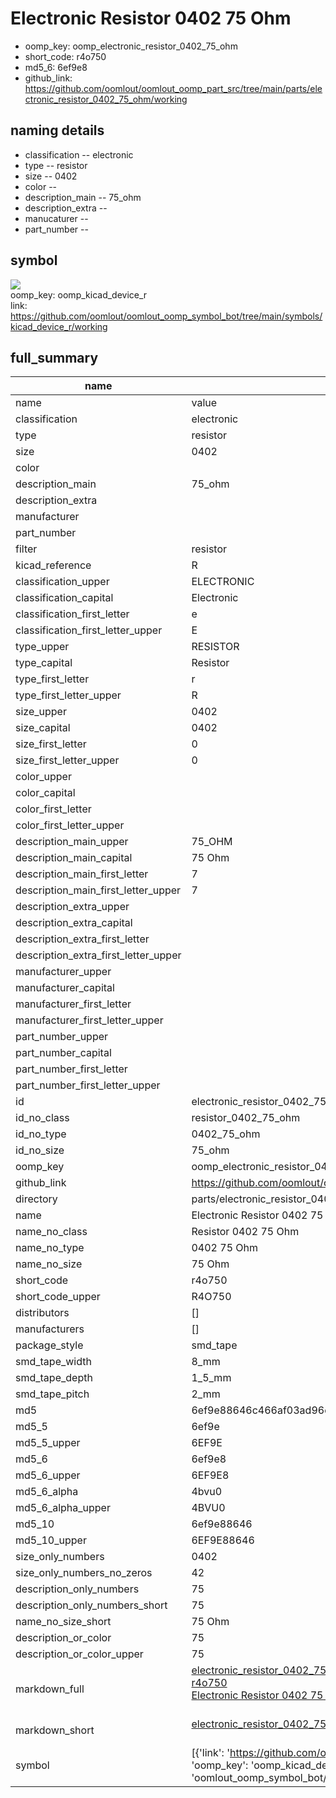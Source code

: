 # Electronic Resistor 0402 75 Ohm

  
* oomp_key: oomp_electronic_resistor_0402_75_ohm 
* short_code: r4o750
* md5_6: 6ef9e8  
* github_link: https://github.com/oomlout/oomlout_oomp_part_src/tree/main/parts/electronic_resistor_0402_75_ohm/working  
## naming details
* classification -- electronic
* type -- resistor
* size -- 0402
* color -- 
* description_main -- 75_ohm
* description_extra -- 
* manucaturer -- 
* part_number -- 



## symbol

![](symbol/{index}/working/working_600.png)  
oomp_key: oomp_kicad_device_r  
link: https://github.com/oomlout/oomlout_oomp_symbol_bot/tree/main/symbols/kicad_device_r/working  


## full_summary
| name | value | 
| --- | --- | 
| name | value | 
| classification | electronic | 
| type | resistor | 
| size | 0402 | 
| color |  | 
| description_main | 75_ohm | 
| description_extra |  | 
| manufacturer |  | 
| part_number |  | 
| filter | resistor | 
| kicad_reference | R | 
| classification_upper | ELECTRONIC | 
| classification_capital | Electronic | 
| classification_first_letter | e | 
| classification_first_letter_upper | E | 
| type_upper | RESISTOR | 
| type_capital | Resistor | 
| type_first_letter | r | 
| type_first_letter_upper | R | 
| size_upper | 0402 | 
| size_capital | 0402 | 
| size_first_letter | 0 | 
| size_first_letter_upper | 0 | 
| color_upper |  | 
| color_capital |  | 
| color_first_letter |  | 
| color_first_letter_upper |  | 
| description_main_upper | 75_OHM | 
| description_main_capital | 75 Ohm | 
| description_main_first_letter | 7 | 
| description_main_first_letter_upper | 7 | 
| description_extra_upper |  | 
| description_extra_capital |  | 
| description_extra_first_letter |  | 
| description_extra_first_letter_upper |  | 
| manufacturer_upper |  | 
| manufacturer_capital |  | 
| manufacturer_first_letter |  | 
| manufacturer_first_letter_upper |  | 
| part_number_upper |  | 
| part_number_capital |  | 
| part_number_first_letter |  | 
| part_number_first_letter_upper |  | 
| id | electronic_resistor_0402_75_ohm | 
| id_no_class | resistor_0402_75_ohm | 
| id_no_type | 0402_75_ohm | 
| id_no_size | 75_ohm | 
| oomp_key | oomp_electronic_resistor_0402_75_ohm | 
| github_link | https://github.com/oomlout/oomlout_oomp_part_src/tree/main/parts/electronic_resistor_0402_75_ohm/working | 
| directory | parts/electronic_resistor_0402_75_ohm | 
| name | Electronic Resistor 0402 75 Ohm | 
| name_no_class | Resistor 0402 75 Ohm | 
| name_no_type | 0402 75 Ohm | 
| name_no_size | 75 Ohm | 
| short_code | r4o750 | 
| short_code_upper | R4O750 | 
| distributors | [] | 
| manufacturers | [] | 
| package_style | smd_tape | 
| smd_tape_width | 8_mm | 
| smd_tape_depth | 1_5_mm | 
| smd_tape_pitch | 2_mm | 
| md5 | 6ef9e88646c466af03ad96d3ffc10523 | 
| md5_5 | 6ef9e | 
| md5_5_upper | 6EF9E | 
| md5_6 | 6ef9e8 | 
| md5_6_upper | 6EF9E8 | 
| md5_6_alpha | 4bvu0 | 
| md5_6_alpha_upper | 4BVU0 | 
| md5_10 | 6ef9e88646 | 
| md5_10_upper | 6EF9E88646 | 
| size_only_numbers | 0402 | 
| size_only_numbers_no_zeros | 42 | 
| description_only_numbers | 75 | 
| description_only_numbers_short | 75 | 
| name_no_size_short | 75 Ohm | 
| description_or_color | 75 | 
| description_or_color_upper | 75 | 
| markdown_full | [electronic_resistor_0402_75_ohm](https://github.com/oomlout/oomlout_oomp_part_src/tree/main/parts/electronic_resistor_0402_75_ohm/working)<br>[r4o750](https://github.com/oomlout/oomlout_oomp_part_src/tree/main/parts/electronic_resistor_0402_75_ohm/working)<br>[Electronic Resistor 0402 75 Ohm](https://github.com/oomlout/oomlout_oomp_part_src/tree/main/parts/electronic_resistor_0402_75_ohm/working)<br><br> | 
| markdown_short | [electronic_resistor_0402_75_ohm](https://github.com/oomlout/oomlout_oomp_part_src/tree/main/parts/electronic_resistor_0402_75_ohm/working)<br><br> | 
| symbol | [{'link': 'https://github.com/oomlout/oomlout_oomp_symbol_bot/tree/main/symbols/kicad_device_r', 'oomp_key': 'oomp_kicad_device_r', 'directory': 'oomlout_oomp_symbol_bot/symbols/kicad_device_r//working/working.kicad_sym', 'index': 0}] | 
